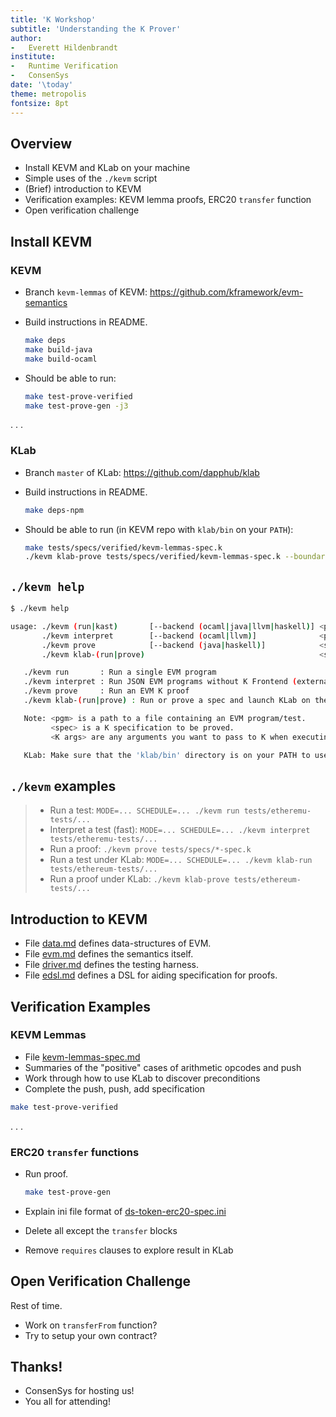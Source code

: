 ```yaml
---
title: 'K Workshop'
subtitle: 'Understanding the K Prover'
author:
-   Everett Hildenbrandt
institute:
-   Runtime Verification
-   ConsenSys
date: '\today'
theme: metropolis
fontsize: 8pt
---
```


Overview
--------

-   Install KEVM and KLab on your machine
-   Simple uses of the `./kevm` script
-   (Brief) introduction to KEVM
-   Verification examples: KEVM lemma proofs, ERC20 `transfer` function
-   Open verification challenge

Install KEVM
------------

### KEVM

-   Branch `kevm-lemmas` of KEVM: <https://github.com/kframework/evm-semantics>
-   Build instructions in README.

    ```sh
    make deps
    make build-java
    make build-ocaml
    ```

-   Should be able to run:

    ```sh
    make test-prove-verified
    make test-prove-gen -j3
    ```

. . .

### KLab

-   Branch `master` of KLab: <https://github.com/dapphub/klab>
-   Build instructions in README.

    ```sh
    make deps-npm
    ```

-   Should be able to run (in KEVM repo with `klab/bin` on your `PATH`):

    ```sh
    make tests/specs/verified/kevm-lemmas-spec.k
    ./kevm klab-prove tests/specs/verified/kevm-lemmas-spec.k --boundary-cells k,pc
    ```

`./kevm help`
-------------

```sh
$ ./kevm help

usage: ./kevm (run|kast)       [--backend (ocaml|java|llvm|haskell)] <pgm>  <K args>*
       ./kevm interpret        [--backend (ocaml|llvm)]              <pgm>
       ./kevm prove            [--backend (java|haskell)]            <spec> <K args>*
       ./kevm klab-(run|prove)                                       <spec> <K args>*

   ./kevm run       : Run a single EVM program
   ./kevm interpret : Run JSON EVM programs without K Frontend (external parser)
   ./kevm prove     : Run an EVM K proof
   ./kevm klab-(run|prove) : Run or prove a spec and launch KLab on the execution graph.

   Note: <pgm> is a path to a file containing an EVM program/test.
         <spec> is a K specification to be proved.
         <K args> are any arguments you want to pass to K when executing/proving.

   KLab: Make sure that the 'klab/bin' directory is on your PATH to use this option.
```

`./kevm` examples
-----------------

> -   Run a test: `MODE=... SCHEDULE=... ./kevm run tests/etheremu-tests/...`
> -   Interpret a test (fast): `MODE=... SCHEDULE=... ./kevm interpret tests/etheremu-tests/...`
> -   Run a proof: `./kevm prove tests/specs/*-spec.k`
> -   Run a test under KLab: `MODE=... SCHEDULE=... ./kevm klab-run tests/ethereum-tests/...`
> -   Run a proof under KLab: `./kevm klab-prove tests/ethereum-tests/...`

Introduction to KEVM
--------------------

-   File [data.md](../data.md) defines data-structures of EVM.
-   File [evm.md](../evm.md) defines the semantics itself.
-   File [driver.md](../driver.md) defines the testing harness.
-   File [edsl.md](../edsl.md) defines a DSL for aiding specification for proofs.

Verification Examples
---------------------

### KEVM Lemmas

-   File [kevm-lemmas-spec.md](../kevm-lemmas-spec.k)
-   Summaries of the "positive" cases of arithmetic opcodes and push
-   Work through how to use KLab to discover preconditions
-   Complete the push, push, add specification

```sh
make test-prove-verified
```

. . .

### ERC20 `transfer` functions

-   Run proof.

    ```sh
    make test-prove-gen
    ```

-   Explain ini file format of [ds-token-erc20-spec.ini](../tests/specs/ds-token-erc20/ds-token-erc20-spec.ini)
-   Delete all except the `transfer` blocks
-   Remove `requires` clauses to explore result in KLab

Open Verification Challenge
---------------------------

Rest of time.

-   Work on `transferFrom` function?
-   Try to setup your own contract?

Thanks!
-------

-   ConsenSys for hosting us!
-   You all for attending!

